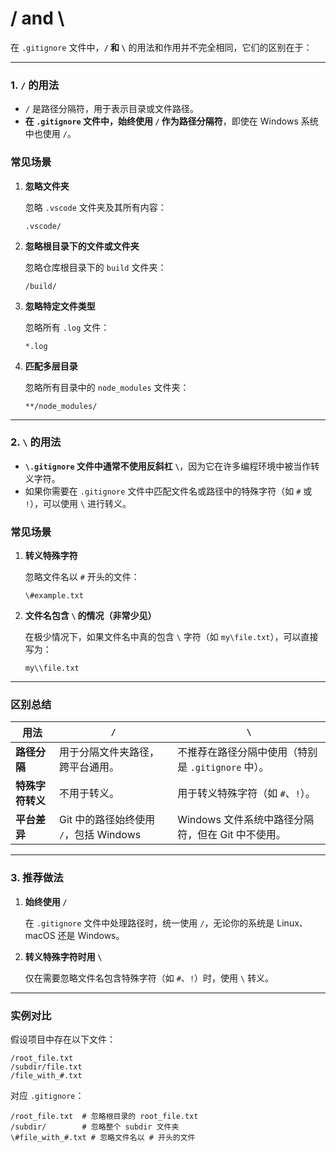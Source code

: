 # / and \

在 `.gitignore` 文件中，**`/` 和 `\`** 的用法和作用并不完全相同，它们的区别在于：

---

### **1. `/` 的用法**

- `/` 是路径分隔符，用于表示目录或文件路径。
- **在 `.gitignore` 文件中，始终使用 `/` 作为路径分隔符**，即使在 Windows 系统中也使用 `/`。

### **常见场景**

1. **忽略文件夹**
    
    忽略 `.vscode` 文件夹及其所有内容：
    
    ```
    .vscode/
    
    ```
    
2. **忽略根目录下的文件或文件夹**
    
    忽略仓库根目录下的 `build` 文件夹：
    
    ```
    /build/
    
    ```
    
3. **忽略特定文件类型**
    
    忽略所有 `.log` 文件：
    
    ```
    *.log
    
    ```
    
4. **匹配多层目录**
    
    忽略所有目录中的 `node_modules` 文件夹：
    
    ```
    **/node_modules/
    
    ```
    

---

### **2. `\` 的用法**

- **`\.gitignore` 文件中通常不使用反斜杠 `\`**，因为它在许多编程环境中被当作转义字符。
- 如果你需要在 `.gitignore` 文件中匹配文件名或路径中的特殊字符（如 `#` 或 `!`），可以使用 `\` 进行转义。

### **常见场景**

1. **转义特殊字符**
    
    忽略文件名以 `#` 开头的文件：
    
    ```
    \#example.txt
    
    ```
    
2. **文件名包含 `\` 的情况（非常少见）**
    
    在极少情况下，如果文件名中真的包含 `\` 字符（如 `my\file.txt`），可以直接写为：
    
    ```
    my\\file.txt
    
    ```
    

---

### **区别总结**

| 用法 | `/` | `\` |
| --- | --- | --- |
| **路径分隔** | 用于分隔文件夹路径，跨平台通用。 | 不推荐在路径分隔中使用（特别是 `.gitignore` 中）。 |
| **特殊字符转义** | 不用于转义。 | 用于转义特殊字符（如 `#`、`!`）。 |
| **平台差异** | Git 中的路径始终使用 `/`，包括 Windows | Windows 文件系统中路径分隔符，但在 Git 中不使用。 |

---

### **3. 推荐做法**

1. **始终使用 `/`**
    
    在 `.gitignore` 文件中处理路径时，统一使用 `/`，无论你的系统是 Linux、macOS 还是 Windows。
    
2. **转义特殊字符时用 `\`**
    
    仅在需要忽略文件名包含特殊字符（如 `#`、`!`）时，使用 `\` 转义。
    

---

### **实例对比**

假设项目中存在以下文件：

```
/root_file.txt
/subdir/file.txt
/file_with_#.txt

```

对应 `.gitignore`：

```
/root_file.txt  # 忽略根目录的 root_file.txt
/subdir/        # 忽略整个 subdir 文件夹
\#file_with_#.txt # 忽略文件名以 # 开头的文件

```